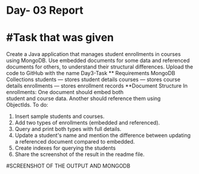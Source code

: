 # Day- 03 Report

#Task that was given
=========================================================================================
Create a Java application that manages student enrollments in courses using MongoDB. Use 
embedded documents for some data and referenced documents for others, to understand their 
structural differences. Upload the code to GitHub with the name Day3-Task 
** Requirements 
MongoDB Collections 
students — stores student details 
courses — stores course details 
enrollments — stores enrollment records 
**Document Structure 
In enrollments: 
One document should embed both      
student and course data. 
Another should reference them using  
ObjectIds. 
To do:  
1. Insert sample students and courses. 
2. Add two types of enrollments (embedded and referenced). 
3. Query and print both types with full details. 
4. Update a student's name and mention the difference between updating a referenced 
document compared to embedded. 
5. Create indexes for querying the students 
6. Share the screenshot of the result in the readme file.

#SCREENSHOT OF THE OUTPUT AND MONGODB
